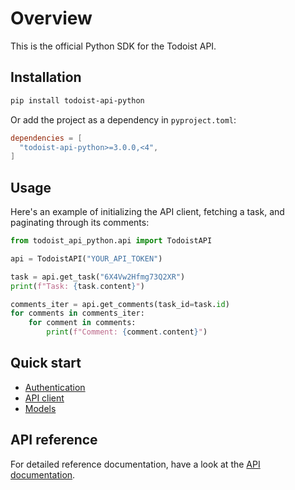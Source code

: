 # Overview

This is the official Python SDK for the Todoist API.

## Installation

```bash
pip install todoist-api-python
```

Or add the project as a dependency in `pyproject.toml`:

```toml
dependencies = [
  "todoist-api-python>=3.0.0,<4",
]
```

## Usage

Here's an example of initializing the API client, fetching a task, and paginating through its comments:

```python
from todoist_api_python.api import TodoistAPI

api = TodoistAPI("YOUR_API_TOKEN")

task = api.get_task("6X4Vw2Hfmg73Q2XR")
print(f"Task: {task.content}")

comments_iter = api.get_comments(task_id=task.id)
for comments in comments_iter:
    for comment in comments:
        print(f"Comment: {comment.content}")
```

## Quick start

- [Authentication](authentication.md)
- [API client](api.md)
- [Models](models.md)

## API reference

For detailed reference documentation, have a look at the [API documentation](https://developer.todoist.com/).
